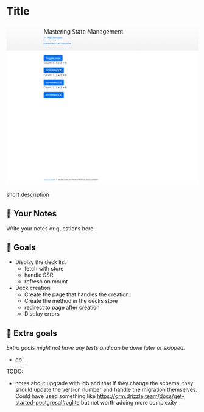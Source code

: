 # Title

<picture>
  <source srcset="./.internal/screenshot-dark.png" media="(prefers-color-scheme: dark)">
  <img src="./.internal/screenshot-light.png">
</picture>

short description

## 📝 Your Notes

Write your notes or questions here.

## 🎯 Goals

- Display the deck list
  - fetch with store
  - handle SSR
  - refresh on mount
- Deck creation
  - Create the page that handles the creation
  - Create the method in the decks store
  - redirect to page after creation
  - Display errors

## 💪 Extra goals

_Extra goals might not have any tests and can be done later or skipped._

- do...

TODO:

- notes about upgrade with idb and that if they change the schema, they should update the version number and handle the
  migration themselves. Could have used something like https://orm.drizzle.team/docs/get-started-postgresql#pglite but
  not worth adding more complexity
